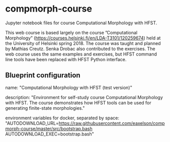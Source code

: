 # compmorph-course

Jupyter notebook files for course Computational Morphology with HFST.

This web course is based largely on the course ”Computational Morphology” (https://courses.helsinki.fi/en/LDA-T3101/120259674) held at the University of Helsinki spring 2018.
The course was taught and planned by Mathias Creutz. Senka Drobac also contributed to the exercises.
The web course uses the same examples and exercises, but HFST command line tools have been replaced with HFST Python interface.


## Blueprint configuration

name:
"Computational Morphology with HFST (test version)"

description:
"Environment for self-study course Computational Morphology with HFST.
 The course demonstrates how HFST tools can be used for generating finite-state morphologies."

environment variables for docker, separated by space:
"AUTODOWNLOAD_URL=https://raw.githubusercontent.com/eaxelson/compmorph-course/master/src/bootstrap.bash
 AUTODOWNLOAD_EXEC=bootstrap.bash"
